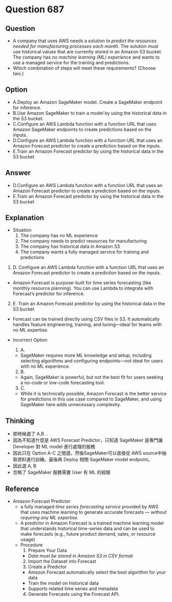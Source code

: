 # Question 687
## Question
* A company that uses AWS needs a solution to *predict the resources needed for manufacturing processes each month*. The solution must use historical values that are currently stored in an Amazon S3 bucket. The company has *no machine learning (ML) experience* and wants to use a managed service for the training and predictions.
* Which combination of steps will meet these requirements? (Choose two.)

## Option
* A.Deploy an Amazon SageMaker model. Create a SageMaker endpoint for inference.
* B.Use Amazon SageMaker to train a model by using the historical data in the S3 bucket.
* C.Configure an AWS Lambda function with a function URL that uses Amazon SageMaker endpoints to create predictions based on the inputs.
* D.Configure an AWS Lambda function with a function URL that uses an Amazon Forecast predictor to create a prediction based on the inputs.
* E.Train an Amazon Forecast predictor by using the historical data in the S3 bucket

## Answer
* D.Configure an AWS Lambda function with a function URL that uses an Amazon Forecast predictor to create a prediction based on the inputs.
* E.Train an Amazon Forecast predictor by using the historical data in the S3 bucket

## Explanation
* Situation
  1. The company has no ML experience
  2. The company needs to predict resources for manufacturing
  3. The company has historical data in Amazon S3
  4. The company wants a fully managed service for training and predictions

1. D. Configure an AWS Lambda function with a function URL that uses an Amazon Forecast predictor to create a prediction based on the inputs.
  * Amazon Forecast is purpose-built for time series forecasting (like monthly resource planning). You can use Lambda to integrate with Forecast’s predictor for inference.
2. E. Train an Amazon Forecast predictor by using the historical data in the S3 bucket
  * Forecast can be trained directly using CSV files in S3. It automatically handles feature engineering, training, and tuning—ideal for teams with no ML expertise.

* Incorrect Option
  1. A. 
    * SageMaker requires more ML knowledge and setup, including selecting algorithms and configuring endpoints—not ideal for users with no ML experience. 
  2. B.
    * Again, SageMaker is powerful, but not the best fit for users seeking a no-code or low-code forecasting tool.
  3. C.
    * While it is technically possible, Amazon Forecast is the better service for predictions in this use case compared to SageMaker, and using SageMaker here adds unnecessary complexity.


## Thinking
* 那時候選了 A,B ..
* 因為不知道什麼是 AWS Forecast Predictor，只知道 SageMaker 是專門讓 Developer 對 ML model 進行處理的服務
* 因此只在 Option A-C 之間選，然後SageMaker可以直接從 AWS source中抽取資料進行訓練。最後再 Deploy 相關 SageMaker model endpoint。
* 因此選 A, B
* 忽略了 SageMaker 服務需要 User 有 ML 的經驗

## Reference
* Amazon Forecast Predictor
  * a fully managed *time series forecasting service* provided by AWS that uses machine learning to generate accurate forecasts — *without requiring any ML expertise*.
  * A predictor in Amazon Forecast is a trained machine learning model that understands historical time-series data and can be used to make forecasts (e.g., future product demand, sales, or resource usage)
  * Procedure
    1. Prepare Your Data
      * *Data must be stored in Amazon S3 in CSV format*
    2. Import the Dataset into Forecast
    3. Create a Predictor
      * Amazon Forecast automatically select the best algorithm for your data
      * Train the model on historical data
      * Supports related time series and metadata
    4. Generate Forecasts using the Forecast API.